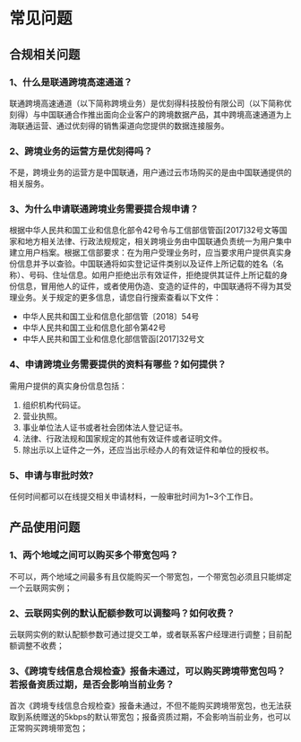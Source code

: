 # 常见问题

## 合规相关问题

### 1、什么是联通跨境高速通道？

联通跨境高速通道（以下简称跨境业务）是优刻得科技股份有限公司（以下简称优刻得）与中国联通合作推出面向企业客户的跨境数据产品，其中跨境高速通道为上海联通运营、通过优刻得的销售渠道向您提供的数据连接服务。

### 2、跨境业务的运营方是优刻得吗？

不是，跨境业务的运营方是中国联通，用户通过云市场购买的是由中国联通提供的相关服务。

### 3、为什么申请联通跨境业务需要提合规申请？

根据中华人民共和国工业和信息化部令42号令与工信部信管函[2017]32号文等国家和地方相关法律、行政法规规定，相关跨境业务由中国联通负责统一为用户集中建立用户档案。根据工信部要求：在为用户受理业务时，应当要求用户提供真实身份信息并予以查验。中国联通将如实登记证件类别以及证件上所记载的姓名（名称）、号码、住址信息。如用户拒绝出示有效证件，拒绝提供其证件上所记载的身份信息，冒用他人的证件，或者使用伪造、变造的证件的，中国联通将不得为其受理业务。关于规定的更多信息，请您自行搜索查看以下文件：

- 中华人民共和国工业和信息化部信管〔2018〕54号
- 中华人民共和国工业和信息化部令第42号
- 中华人民共和国工业和信息化部信管函[2017]32号文

### 4、申请跨境业务需要提供的资料有哪些？如何提供？

需用户提供的真实身份信息包括：

1. 组织机构代码证。
2. 营业执照。
3. 事业单位法人证书或者社会团体法人登记证书。
4. 法律、行政法规和国家规定的其他有效证件或者证明文件。
5. 除出示以上证件之一外，还应当出示经办人的有效证件和单位的授权书。

### 5、申请与审批时效?

任何时间都可以在线提交相关申请材料，一般审批时间为1~3个工作日。



## 产品使用问题

### 1、两个地域之间可以购买多个带宽包吗？

 不可以，两个地域之间最多有且仅能购买一个带宽包，一个带宽包必须且只能绑定一个云联网实例；

### 2、云联网实例的默认配额参数可以调整吗？如何收费？

云联网实例的默认配额参数可通过提交工单，或者联系客户经理进行调整；目前配额调整不收费；

### 3、《跨境专线信息合规检查》报备未通过，可以购买跨境带宽包吗？若报备资质过期，是否会影响当前业务？

首次《跨境专线信息合规检查》报备未通过，不但不能购买跨境带宽包，也无法获取到系统赠送的5kbps的默认带宽包；报备资质过期，不会影响当前业务，也可以正常购买跨境带宽包；



